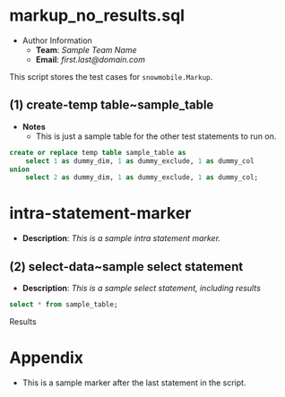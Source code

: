 # markup_no_results.sql
* Author Information
	* **Team**: _Sample Team Name_
	* **Email**: _first.last@domain.com_

This script stores the test cases for `snowmobile.Markup`.

## (1) create-temp table~sample_table

- **Notes**
	- This is just a sample table for the other test statements to run on.

```sql
create or replace temp table sample_table as
	select 1 as dummy_dim, 1 as dummy_exclude, 1 as dummy_col
union
	select 2 as dummy_dim, 1 as dummy_exclude, 1 as dummy_col;
```

# intra-statement-marker
* **Description**: _This is a sample intra statement marker._

## (2) select-data~sample select statement
* **Description**: _This is a sample select statement, including results_

```sql
select * from sample_table;
```

Results


# Appendix

- This is a sample marker after the last statement in the script.